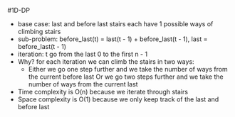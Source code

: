 #1D-DP
- base case: last and before last stairs each have 1 possible ways of climbing stairs
- sub-problem: before_last(t) = last(t - 1) + before_last(t - 1), last = before_last(t - 1)
- iteration: t go from the last 0 to the first n - 1
- Why? for each iteration we can climb the stairs in two ways:
    - Either we go one step further and we take the number of ways from the current before last
    Or we go two steps further and we take the number of ways from the current last
- Time complexity is O(n) because we iterate through stairs
- Space complexity is O(1) because we only keep track of the last and before last